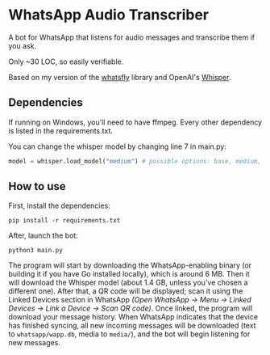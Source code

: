 # WhatsApp Audio Transcriber

A bot for WhatsApp that listens for audio messages and transcribe them if you ask.

Only ~30 LOC, so easily verifiable.

Based on my version of the [whatsfly](https://github.com/Labfox/whatsfly) library and OpenAI's [Whisper](https://github.com/openai/whisper).

## Dependencies

If running on Windows, you'll need to have ffmpeg. Every other dependency is listed in the requirements.txt.

You can change the whisper model by changing line 7 in main.py: 
```python
model = whisper.load_model("medium") # possible options: base, medium, large
```

## How to use

First, install the dependencies:

```shell
pip install -r requirements.txt
```

After, launch the bot: 

```shell
python3 main.py
```

The program will start by downloading the WhatsApp-enabling binary (or building it if you have Go installed locally), which is around 6 MB. Then it will download the Whisper model (about 1.4 GB, unless you've chosen a different one). After that, a QR code will be displayed; scan it using the Linked Devices section in WhatsApp *(Open WhatsApp → Menu → Linked Devices → Link a Device → Scan QR code)*. Once linked, the program will download your message history. When WhatsApp indicates that the device has finished syncing, all new incoming messages will be downloaded (text to ```whatsapp/wapp.db```, media to ```media/```), and the bot will begin listening for new messages.